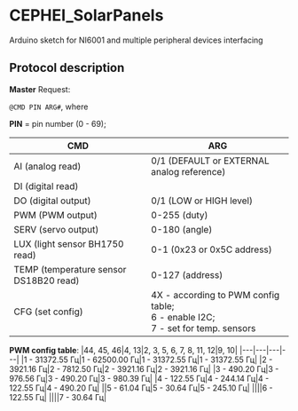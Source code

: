 # CEPHEI_SolarPanels

Arduino sketch for NI6001 and multiple peripheral devices interfacing 

## Protocol description

**Master** Request:

`@CMD PIN ARG#`, where

**PIN** = pin number (0 - 69);

|**CMD**|**ARG**|
|---|---|
|AI (analog read)|0/1 (DEFAULT or EXTERNAL analog reference)|
|DI (digital read)||
|DO (digital output)|0/1 (LOW or HIGH level)|
|PWM (PWM output)|0-255 (duty)|
|SERV (servo output)|0-180 (angle)|
|LUX (light sensor BH1750 read)|0-1 (0x23 or 0x5C address)|
|TEMP (temperature sensor DS18B20 read)|0-127 (address)|
|CFG (set config)|4X - according to PWM config table; <br>6 - enable I2C; <br>7 - set for temp. sensors|

**PWM config table**:
|44, 45, 46|4, 13|2, 3, 5, 6, 7, 8, 11, 12|9, 10|
|---|---|---|---|
|1 - 31372.55 Гц|1 - 62500.00 Гц|1 - 31372.55 Гц|1 - 31372.55 Гц|
|2 - 3921.16 Гц|2 - 7812.50 Гц|2 - 3921.16 Гц|2 - 3921.16 Гц|
|3 - 490.20 Гц|3 - 976.56 Гц|3 - 490.20 Гц|3 - 980.39 Гц|
|4 - 122.55 Гц|4 - 244.14 Гц|4 - 122.55 Гц|4 - 490.20 Гц|
||5 - 61.04 Гц|5 - 30.64 Гц|5 - 245.10 Гц|
||||6 - 122.55 Гц|
||||7 - 30.64 Гц|
